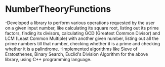 # NumberTheoryFunctions
-Developed a library to perform various operations requested by the user on a given input number, like calculating its square root, listing out its prime factors, finding its divisors, calculating GCD (Greatest Common Divisor) and LCM (Least Common Multiple) with another given number, listing out all the prime numbers till that number, checking whether it is a prime and checking whether it is a palindrome.
-Implemented algorithms like Sieve of Eratosthenes, Binary Search, Euclid's Division Algorithm for the above library, using C++ programming language.
